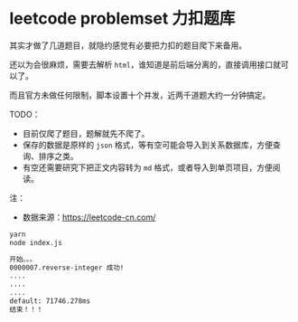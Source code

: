 # leetcode problemset 力扣题库

其实才做了几道题目，就隐约感觉有必要把力扣的题目爬下来备用。

还以为会很麻烦，需要去解析 `html`，谁知道是前后端分离的，直接调用接口就可以了。

而且官方未做任何限制，脚本设置十个并发，近两千道题大约一分钟搞定。

TODO：

- 目前仅爬了题目，题解就先不爬了。
- 保存的数据是原样的 `json` 格式，等有空可能会导入到关系数据库，方便查询、排序之类。
- 有空还需要研究下把正文内容转为 `md` 格式，或者导入到单页项目，方便阅读。

注：

- 数据来源：https://leetcode-cn.com/

```sh
yarn
node index.js

开始。。。
0000007.reverse-integer 成功!
....
....
....
default: 71746.278ms
结束！！！
```
